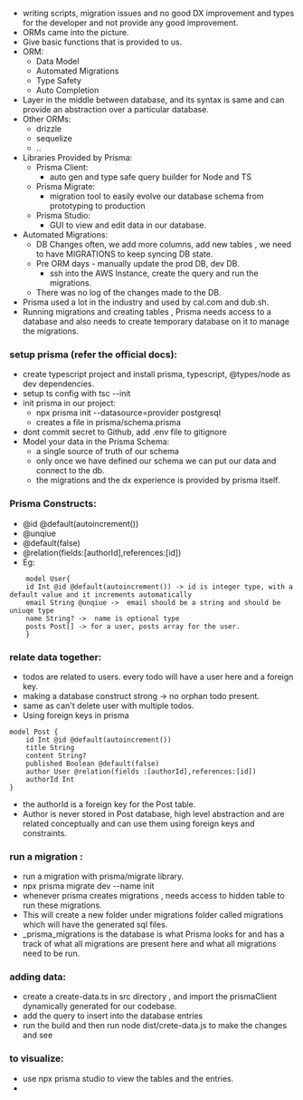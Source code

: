 - writing scripts, migration issues and no good DX improvement and types for the developer and not provide any good improvement.
- ORMs came into the picture.
- Give basic functions that is provided to us.
- ORM:
	- Data Model
	- Automated Migrations 
	- Type Safety 
	- Auto Completion
- Layer in the middle between database, and its syntax is same and can provide an abstraction over a particular database.
- Other ORMs:
	- drizzle
	- sequelize
	- ..
- Libraries Provided by Prisma:
	- Prisma Client:
		- auto gen and type safe query builder for Node and TS
	- Prisma Migrate:
		- migration tool to easily evolve our database schema from prototyping to production
	- Prisma Studio:
		- GUI to view and edit data in our database.
- Automated Migrations:
	- DB Changes often, we add more columns, add new tables , we need to have MIGRATIONS to keep syncing DB state.
	- Pre ORM days - manually update the prod DB, dev DB.
		- ssh into the AWS Instance, create the query and run the migrations.
	- There was no log of the changes made to the DB.
- Prisma used a lot in the industry and used by cal.com and dub.sh.
- Running migrations and creating tables , Prisma needs access to a database and also needs to create temporary database on it to manage the migrations.

### setup prisma (refer the official docs):
- create typescript project and install prisma, typescript, @types/node as dev dependencies.
- setup ts config with tsc --init 
- init prisma in our project:
	- npx prisma init --datasource=provider postgresql
	- creates a file in prisma/schema.prisma
- dont commit secret to Github, add .env file to gitignore
- Model your data in the Prisma Schema:
	- a single source of truth of our schema 
	- only once we have defined our schema we can put our data and connect to the db.
	- the migrations and the dx experience is provided by prisma itself.

### Prisma Constructs:
- @id @default(autoincrement())
- @unqiue
- @default(false)
- @relation(fields:\[authorId],references:\[id])
- Eg:
```prisma
	model User{
	id Int @id @default(autoincrement()) -> id is integer type, with a default value and it increments automatically
	email String @unqiue ->  email should be a string and should be uniuqe type
	name String? ->  name is optional type
	posts Post[] -> for a user, posts array for the user.
	}
```
### relate data together:
- todos are related to users. every todo will have a user here and a foreign key.
- making a database construct strong -> no orphan todo present.
- same as can't delete user with multiple todos.
- Using foreign keys in prisma
```prisma 
model Post {
	id Int @id @default(autoincrement())
	title String 
	content String?
	published Boolean @default(false)
	author User @relation(fields :[authorId],references:[id])
	authorId Int
}
```
- the authorId is a foreign key for the Post table.
- Author is never stored in Post database, high level abstraction and are related conceptually and can use them using foreign keys and constraints.

### run a migration :
- run a migration with prisma/migrate library.
- npx prisma migrate dev --name init
- whenever prisma creates migrations , needs access to hidden table to run these migrations.
- This will create a new folder under migrations folder called migrations which will have the generated sql files.
- \_prisma_migrations is the database is what Prisma looks for and has a track of what all migrations are present here and what all migrations need to be run.


### adding data:
- create a create-data.ts in src directory , and import the prismaClient dynamically generated for our codebase.
- add the query to insert into the database entries
- run the build and then run node dist/crete-data.js to make the changes and see 
### to visualize:
- use npx prisma studio to view the tables and the entries.
- 